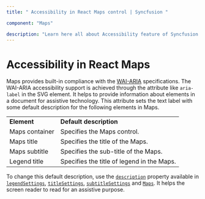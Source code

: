 ```yaml
---
title: " Accessibility in React Maps control | Syncfusion "

component: "Maps"

description: "Learn here all about Accessibility feature of Syncfusion React Maps control and more."
---
```


# Accessibility in React Maps

Maps provides built-in compliance with the [WAI-ARIA](http://www.w3.org/WAI/PF/aria-practices/) specifications. The WAI-ARIA accessibility support is achieved through the attribute like `aria-label` in the SVG element. It helps to provide information about elements in a document for assistive technology. This attribute sets the text label with some default description for the following elements in Maps.

<!-- markdownlint-disable MD033 -->
<table>
<tr>
<td><b>Element</b></td>
<td><b>Default description</b></td>
</tr>
<tr>
<td>Maps container</td>
<td>Specifies the Maps control.</td>
</tr>
<tr>
<td>Maps title</td>
<td>Specifies the title of the Maps.</td>
</tr>
<tr>
<td>Maps subtitle</td>
<td>Specifies the sub-title of the Maps.</td>
</tr>
<tr>
<td>Legend title</td>
<td>Specifies the title of legend in the Maps.</td>
</tr>
</table>

To change this default description, use the [`description`](../api/maps/#description) property available in [`legendSettings`](../api/maps/commonTitleSettingsModel/#description), [`titleSettings`](../api/maps/titleSettingsModel/#description), [`subtitleSettings`](../api/maps/subTitleSettingsModel/#description) and [`Maps`](../api/maps/#description). It helps the screen reader to read for an assistive purpose.